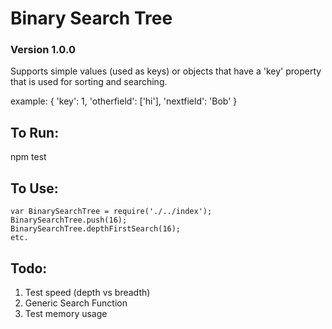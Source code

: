 # Binary Search Tree
### Version 1.0.0

Supports simple values (used as keys) or objects that have a 'key' property that is used for sorting and searching.

example: { 'key': 1, 'otherfield': ['hi'], 'nextfield': 'Bob' }

## To Run:

npm test

## To Use:

	var BinarySearchTree = require('./../index');
	BinarySearchTree.push(16);
	BinarySearchTree.depthFirstSearch(16);
	etc.

## Todo:

1) Test speed (depth vs breadth)
2) Generic Search Function
3) Test memory usage
